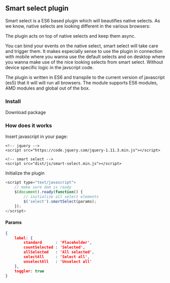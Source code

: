 ## Smart select plugin

Smart select is a ES6 based plugin which will beautifies native selects.
As we know, native selects are looking different in the various browsers:

The plugin acts on top of native selects and keep them async.

You can bind your events on the native select, smart select will take care and trigger them.
It makes especially sense to use the plugin in connection with mobile where you wanna use the default selects
and on desktop where you wanna make use of the nice looking selects from smart select.
Without device specific logic in the javscript code.

The plugin is written in ES6 and transpile to the current version of javascript (es5) that it will will run all browsers.
The module supports ES6 modules, AMD modules and global out of the box.

### Install

Download package


### How does it works


Insert javascript in your page:

```
<!-- jquery -->
<script src="https://code.jquery.com/jquery-1.11.3.min.js"></script> 

<!-- smart select -->
<script src="dist/js/smart-select.min.js"></script> 
```

Initialize the plugin

```js
<script type="text/javascript">
    // make sure dom is ready
    $(document).ready(function() {
        // initialize all select elements
        $('select').smartSelect(params);
    });
</script> 
```


#### Params


```json
{
    label: {
        standard      : 'Placeholder',
        countSelected : 'Selected',
        allSelected   : 'All selected',
        selectAll     : 'Select all',
        unselectAll   : 'Unselect all'
    },
    toggler: true
} 
```